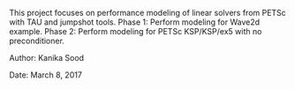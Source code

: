 This project focuses on performance modeling of linear solvers from PETSc with TAU and jumpshot tools.
Phase 1: Perform modeling for Wave2d example.
Phase 2: Perform modeling for PETSc KSP/KSP/ex5 with no preconditioner.

Author: Kanika Sood

Date: March 8, 2017
